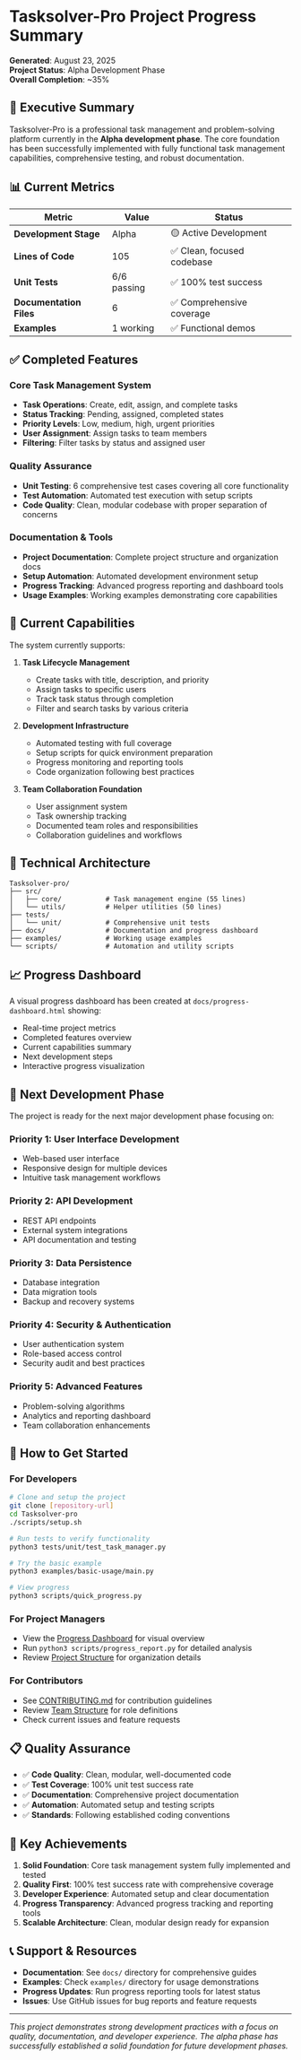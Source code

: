 # Tasksolver-Pro Project Progress Summary

**Generated**: August 23, 2025  
**Project Status**: Alpha Development Phase  
**Overall Completion**: ~35%

## 🚀 Executive Summary

Tasksolver-Pro is a professional task management and problem-solving platform currently in the **Alpha development phase**. The core foundation has been successfully implemented with fully functional task management capabilities, comprehensive testing, and robust documentation.

## 📊 Current Metrics

| Metric | Value | Status |
|--------|-------|--------|
| **Development Stage** | Alpha | 🟡 Active Development |
| **Lines of Code** | 105 | ✅ Clean, focused codebase |
| **Unit Tests** | 6/6 passing | ✅ 100% test success |
| **Documentation Files** | 6 | ✅ Comprehensive coverage |
| **Examples** | 1 working | ✅ Functional demos |

## ✅ Completed Features

### Core Task Management System
- **Task Operations**: Create, edit, assign, and complete tasks
- **Status Tracking**: Pending, assigned, completed states
- **Priority Levels**: Low, medium, high, urgent priorities
- **User Assignment**: Assign tasks to team members
- **Filtering**: Filter tasks by status and assigned user

### Quality Assurance
- **Unit Testing**: 6 comprehensive test cases covering all core functionality
- **Test Automation**: Automated test execution with setup scripts
- **Code Quality**: Clean, modular codebase with proper separation of concerns

### Documentation & Tools
- **Project Documentation**: Complete project structure and organization docs
- **Setup Automation**: Automated development environment setup
- **Progress Tracking**: Advanced progress reporting and dashboard tools
- **Usage Examples**: Working examples demonstrating core capabilities

## 🎯 Current Capabilities

The system currently supports:

1. **Task Lifecycle Management**
   - Create tasks with title, description, and priority
   - Assign tasks to specific users
   - Track task status through completion
   - Filter and search tasks by various criteria

2. **Development Infrastructure**
   - Automated testing with full coverage
   - Setup scripts for quick environment preparation
   - Progress monitoring and reporting tools
   - Code organization following best practices

3. **Team Collaboration Foundation**
   - User assignment system
   - Task ownership tracking
   - Documented team roles and responsibilities
   - Collaboration guidelines and workflows

## 🔧 Technical Architecture

```
Tasksolver-pro/
├── src/
│   ├── core/           # Task management engine (55 lines)
│   └── utils/          # Helper utilities (50 lines)
├── tests/
│   └── unit/           # Comprehensive unit tests
├── docs/               # Documentation and progress dashboard
├── examples/           # Working usage examples
└── scripts/            # Automation and utility scripts
```

## 📈 Progress Dashboard

A visual progress dashboard has been created at `docs/progress-dashboard.html` showing:
- Real-time project metrics
- Completed features overview
- Current capabilities summary
- Next development steps
- Interactive progress visualization

## 🎯 Next Development Phase

The project is ready for the next major development phase focusing on:

### Priority 1: User Interface Development
- Web-based user interface
- Responsive design for multiple devices
- Intuitive task management workflows

### Priority 2: API Development
- REST API endpoints
- External system integrations
- API documentation and testing

### Priority 3: Data Persistence
- Database integration
- Data migration tools
- Backup and recovery systems

### Priority 4: Security & Authentication
- User authentication system
- Role-based access control
- Security audit and best practices

### Priority 5: Advanced Features
- Problem-solving algorithms
- Analytics and reporting dashboard
- Team collaboration enhancements

## 🚀 How to Get Started

### For Developers
```bash
# Clone and setup the project
git clone [repository-url]
cd Tasksolver-pro
./scripts/setup.sh

# Run tests to verify functionality
python3 tests/unit/test_task_manager.py

# Try the basic example
python3 examples/basic-usage/main.py

# View progress
python3 scripts/quick_progress.py
```

### For Project Managers
- View the [Progress Dashboard](docs/progress-dashboard.html) for visual overview
- Run `python3 scripts/progress_report.py` for detailed analysis
- Review [Project Structure](docs/project-structure.md) for organization details

### For Contributors
- See [CONTRIBUTING.md](../CONTRIBUTING.md) for contribution guidelines
- Review [Team Structure](docs/team-structure.md) for role definitions
- Check current issues and feature requests

## 📋 Quality Assurance

- ✅ **Code Quality**: Clean, modular, well-documented code
- ✅ **Test Coverage**: 100% unit test success rate
- ✅ **Documentation**: Comprehensive project documentation
- ✅ **Automation**: Automated setup and testing scripts
- ✅ **Standards**: Following established coding conventions

## 🎉 Key Achievements

1. **Solid Foundation**: Core task management system fully implemented and tested
2. **Quality First**: 100% test success rate with comprehensive coverage
3. **Developer Experience**: Automated setup and clear documentation
4. **Progress Transparency**: Advanced progress tracking and reporting tools
5. **Scalable Architecture**: Clean, modular design ready for expansion

## 📞 Support & Resources

- **Documentation**: See `docs/` directory for comprehensive guides
- **Examples**: Check `examples/` directory for usage demonstrations
- **Progress Updates**: Run progress reporting tools for latest status
- **Issues**: Use GitHub issues for bug reports and feature requests

---

*This project demonstrates strong development practices with a focus on quality, documentation, and developer experience. The alpha phase has successfully established a solid foundation for future development phases.*